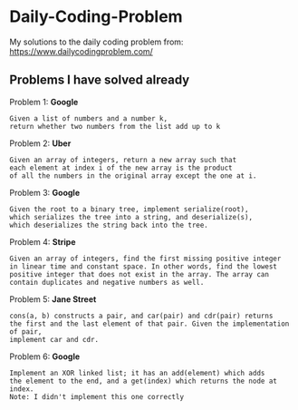 # Daily-Coding-Problem

My solutions to the daily coding problem from: 
https://www.dailycodingproblem.com/

## Problems I have solved already

Problem 1: **Google**
```
Given a list of numbers and a number k,
return whether two numbers from the list add up to k
```
Problem 2: **Uber**
```
Given an array of integers, return a new array such that
each element at index i of the new array is the product
of all the numbers in the original array except the one at i.
```
Problem 3: **Google**
``` 
Given the root to a binary tree, implement serialize(root), 
which serializes the tree into a string, and deserialize(s), 
which deserializes the string back into the tree.
```
Problem 4: **Stripe**
``` 
Given an array of integers, find the first missing positive integer 
in linear time and constant space. In other words, find the lowest 
positive integer that does not exist in the array. The array can 
contain duplicates and negative numbers as well.
```
Problem 5: **Jane Street**
``` 
cons(a, b) constructs a pair, and car(pair) and cdr(pair) returns 
the first and the last element of that pair. Given the implementation of pair,
implement car and cdr.
```
Problem 6: **Google**
``` 
Implement an XOR linked list; it has an add(element) which adds 
the element to the end, and a get(index) which returns the node at index.
Note: I didn't implement this one correctly
```

